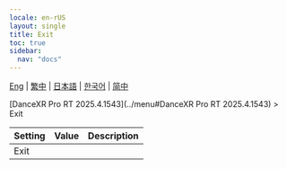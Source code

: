 ```yaml
---
locale: en-rUS
layout: single
title: Exit
toc: true
sidebar:
  nav: "docs"
---
```

[Eng](/dancexr/menu/2025.4/system/exit) | [繁中](/tw/dancexr/menu/2025.4/system/exit) | [日本語](/jp/dancexr/menu/2025.4/system/exit) | [한국어](/kr/dancexr/menu/2025.4/system/exit) | [简中](/zh/dancexr/menu/2025.4/system/exit)

[DanceXR Pro RT 2025.4.1543](../menu#DanceXR Pro RT 2025.4.1543) > Exit



| Setting | Value | Description |
| :--- | --- | :--- |
| Exit || 
